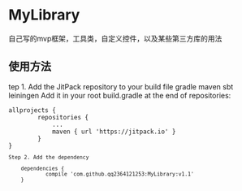 # MyLibrary
自己写的mvp框架，工具类，自定义控件，以及某些第三方库的用法
## 使用方法
tep 1. Add the JitPack repository to your build file 
gradle
maven
sbt
leiningen
Add it in your root build.gradle at the end of repositories:
<pre><code>allprojects {
		repositories {
			...
			maven { url 'https://jitpack.io' }
		}
}<code><pre>
Step 2. Add the dependency

	dependencies {
	        compile 'com.github.qq2364121253:MyLibrary:v1.1'
	}

